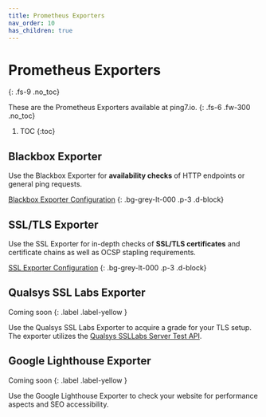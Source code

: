 ```yaml
---
title: Prometheus Exporters
nav_order: 10
has_children: true
---
```


# Prometheus Exporters
{: .fs-9 .no_toc}

These are the Prometheus Exporters available at ping7.io.
{: .fs-6 .fw-300 .no_toc}

1. TOC
{:toc}

## Blackbox Exporter

Use the Blackbox Exporter for __availability checks__ of HTTP endpoints
or general ping requests.

<i class="bi bi-file-text"></i> [Blackbox Exporter Configuration](blackbox/)
{: .bg-grey-lt-000 .p-3 .d-block}

## SSL/TLS Exporter

Use the SSL Exporter for in-depth checks of __SSL/TLS certificates__ and certificate
chains as well as OCSP stapling requirements.

<i class="bi bi-file-text"></i> [SSL Exporter Configuration](ssl-tls/)
{: .bg-grey-lt-000 .p-3 .d-block}


## Qualsys SSL Labs Exporter

Coming soon
{: .label .label-yellow }

Use the Qualsys SSL Labs Exporter to acquire a grade for your TLS setup.
The exporter utilizes the [Qualsys SSLLabs Server Test API](https://www.ssllabs.com/ssltest/).


## Google Lighthouse Exporter

Coming soon
{: .label .label-yellow }

Use the Google Lighthouse Exporter to check your website for performance
aspects and SEO accessibility.

